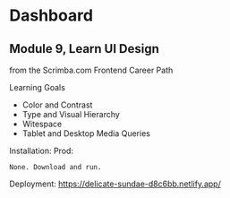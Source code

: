 # Dashboard
## Module 9, Learn UI Design
from the Scrimba.com Frontend Career Path

Learning Goals
* Color and Contrast
* Type and Visual Hierarchy
* Witespace
* Tablet and Desktop Media Queries

Installation: Prod:
```
None. Download and run.
```
Deployment: https://delicate-sundae-d8c6bb.netlify.app/
